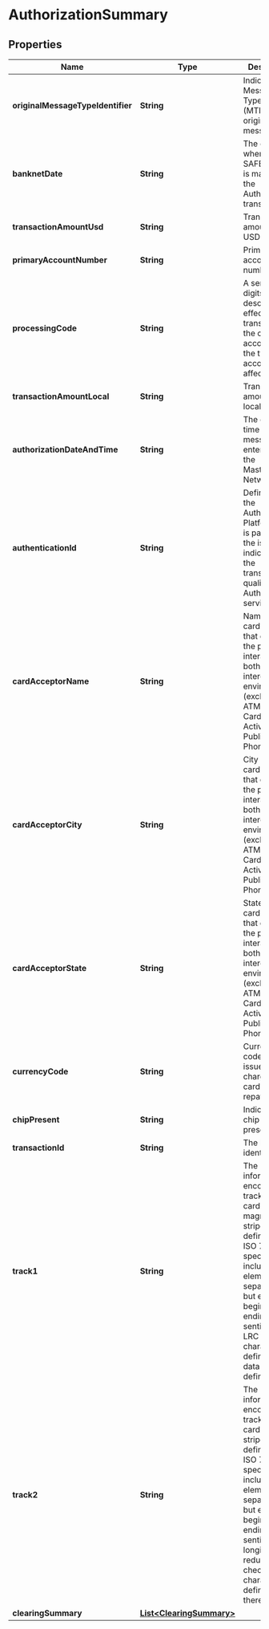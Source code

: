 

# AuthorizationSummary


## Properties

| Name | Type | Description | Notes |
|------------ | ------------- | ------------- | -------------|
|**originalMessageTypeIdentifier** | **String** | Indicates the Message Type Identifier (MTI) of the original message |  [optional] |
|**banknetDate** | **String** | The date/time when the SAFE record is matched to the Authorization transaction |  [optional] |
|**transactionAmountUsd** | **String** | Transaction amount in USD |  [optional] |
|**primaryAccountNumber** | **String** | Primary account number |  [optional] |
|**processingCode** | **String** | A series of digits used to describe the effect of a transaction on the customer account and the type of accounts affected |  [optional] |
|**transactionAmountLocal** | **String** | Transaction amount in local currency |  [optional] |
|**authorizationDateAndTime** | **String** | The date and time that a message is entered into the Mastercard Network |  [optional] |
|**authenticationId** | **String** | Defined by the Authorization Platform and is passed to the issuer to indicate that the transaction qualified for Authentication service |  [optional] |
|**cardAcceptorName** | **String** | Name the card acceptor that defines the point of interaction in both local and interchange environments (excluding ATM and Card-Activated Public Phones) |  [optional] |
|**cardAcceptorCity** | **String** | City of the card acceptor that defines the point of interaction in both local and interchange environments (excluding ATM and Card-Activated Public Phones) |  [optional] |
|**cardAcceptorState** | **String** | State of the card acceptor that defines the point of interaction in both local and interchange environments (excluding ATM and Card-Activated Public Phones) |  [optional] |
|**currencyCode** | **String** | Currency code the issuer will be charging the cardholder for repayment |  [optional] |
|**chipPresent** | **String** | Indicates if chip was present or not |  [optional] |
|**transactionId** | **String** | The host&#39;s identifier |  [optional] |
|**track1** | **String** | The information encoded on track 1 of the card&#39;s magnetic stripe as defined in the ISO 7813 specification, including data element separators but excluding beginning and ending sentinels and LRC characters as defined in this data element definition |  [optional] |
|**track2** | **String** | The information encoded on track 2 of the card magnetic stripe as defined in the ISO 7813 specification, including data element separators but excluding beginning and ending sentinels and longitudinal redundancy check (LRC) characters as defined therein |  [optional] |
|**clearingSummary** | [**List&lt;ClearingSummary&gt;**](ClearingSummary.md) |  |  [optional] |



